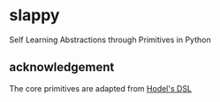 # slappy
Self Learning Abstractions through Primitives in Python

## acknowledgement
The core primitives are adapted from [Hodel's DSL](https://github.com/michaelhodel/arc-dsl)
